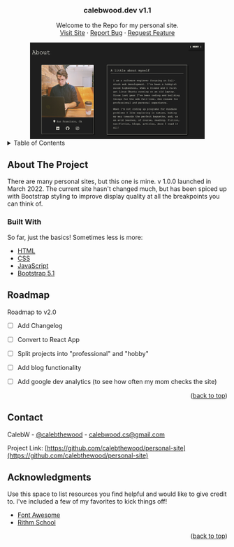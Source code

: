 <div id="top"></div>

<!-- PROJECT SHIELDS -->
<!--
*** using markdown "reference style" links for readability.
*** Reference links are enclosed in brackets [ ] instead of parentheses ( ).
*** See the bottom of this document for the declaration of the reference variables
*** for contributors-url, forks-url, etc. This is an optional, concise syntax you may use.
*** https://www.markdownguide.org/basic-syntax/#reference-style-links
-->
<br />
<div align="center">

  <h3 align="center">calebwood.dev v1.1</h3>

  <p align="center">
    Welcome to the Repo for my personal site.
    <br />
    <a href="https://www.calebwood.dev/">Visit Site</a>
    ·
    <a href="https://github.com/othneildrew/Best-README-Template/issues">Report Bug</a>
    ·
    <a href="https://github.com/othneildrew/Best-README-Template/issues">Request Feature</a>
  </p>
  
  <img src="public/images/site-shot.png" alt="Logo" width="400" align="center">
</div>



<!-- TABLE OF CONTENTS -->
<details>
  <summary>Table of Contents</summary>
  <ol>
    <li>
      <a href="#about-the-project">About The Project</a>
      <ul>
        <li><a href="#built-with">Built With</a></li>
      </ul>
    </li>
    <li><a href="#roadmap">Roadmap</a></li>
    <li><a href="#contact">Contact</a></li>
    <li><a href="#acknowledgments">Acknowledgments</a></li>
  </ol>
</details>



<!-- ABOUT THE PROJECT -->
## About The Project

There are many personal sites, but this one is mine. v 1.0.0 launched in March 2022. The current site hasn't changed much, but has been spiced up with Bootstrap styling to improve display quality at all the breakpoints you can think of.



### Built With

So far, just the basics! Sometimes less is more:

* [HTML](https://html.spec.whatwg.org/dev/)
* [CSS](https://www.w3.org/Style/CSS/)
* [JavaScript](https://www.javascript.com/)
* [Bootstrap 5.1](https://getbootstrap.com/docs/5.1/getting-started/introduction/)

<!-- ROADMAP -->
## Roadmap
Roadmap to v2.0
- [ ] Add Changelog
- [ ] Convert to React App
- [ ] Split projects into "professional" and "hobby"
- [ ] Add blog functionality
- [ ] Add google dev analytics (to see how often my mom checks the site)


<p align="right">(<a href="#top">back to top</a>)</p>




<!-- CONTACT -->
## Contact

CalebW - [@calebthewood](https://twitter.com/calebthewood) - calebwood.cs@gmail.com

Project Link: [https://github.com/calebthewood/personal-site](https://github.com/calebthewood/personal-site)


<!-- ACKNOWLEDGMENTS -->
## Acknowledgments

Use this space to list resources you find helpful and would like to give credit to. I've included a few of my favorites to kick things off!

* [Font Awesome](https://fontawesome.com)
* [Rithm School](https://www.rithmschool.com/)

<p align="right">(<a href="#top">back to top</a>)</p>


<!-- https://www.markdownguide.org/basic-syntax/#reference-style-links -->
